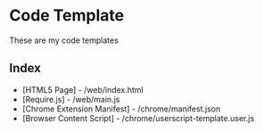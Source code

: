 Code Template
======

These are my code templates

Index
------

* [HTML5 Page] - /web/index.html
* [Require.js] - /web/main.js
* [Chrome Extension Manifest] - /chrome/manifest.json
* [Browser Content Script] - /chrome/userscript-template.user.js
